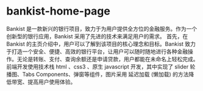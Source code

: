 # bankist-home-page

Bankist 是一款新兴的银行项目，致力于为用户提供全方位的金融服务。作为一个创新型的银行应用，Bankist 采用了先进的技术来满足用户的需求。
首先，在 Bankist 的主页介绍中，用户可以了解到该项目的核心理念和目标。Bankist 致力于打造一个安全、便捷、高效的银行平台，让用户可以随时随地进行各种金融操作。无论是转账、支付、查询余额还是申请贷款，用户都能在未命名上轻松完成。
前端开发使用技术栈 html 、css3 、原生 javascript 开发，其中实现了 slider 轮播图、Tabs Components、弹窗等组件，图片采用 延迟加载 (懒加载) 的方法降低带宽、提高用户使用体验。
